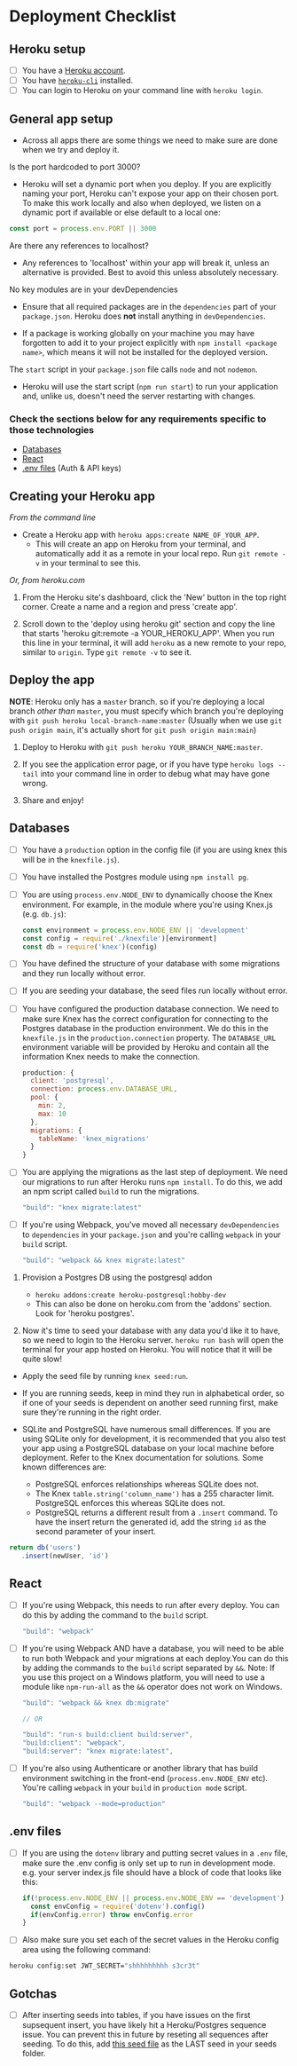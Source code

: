 # Deployment Checklist

## Heroku setup
- [ ] You have a [Heroku account](https://signup.heroku.com/).
- [ ] You have [`heroku-cli`](https://devcenter.heroku.com/articles/heroku-cli) installed.
- [ ] You can login to Heroku on your command line with `heroku login`.

## General app setup

- Across all apps there are some things we need to make sure are done when we try and deploy it.

Is the port hardcoded to port 3000?

- Heroku will set a dynamic port when you deploy. If you are explicitly naming your port, Heroku can't expose your app on their chosen port. To make this work locally and also when deployed, we listen on a dynamic port if available or else default to a local one:

```js
const port = process.env.PORT || 3000
```

Are there any references to localhost?

- Any references to 'localhost' within your app will break it, unless an alternative is provided. Best to avoid this unless absolutely necessary.

No key modules are in your devDependencies

- Ensure that all required packages are in the `dependencies` part of your `package.json`. Heroku does **not** install anything in `devDependencies`. 

- If a package is working globally on your machine you may have forgotten to add it to your project explicitly with `npm install <package name>`, which means it will not be installed for the deployed version. 

The `start` script in your `package.json` file calls `node` and not `nodemon`.

- Heroku will use the start script (`npm run start`) to run your application and, unlike us, doesn't need the server restarting with changes.

### Check the sections below for any requirements specific to those technologies
- [Databases](#databases)
- [React](#react)
- [.env files](#env-files) (Auth & API keys)

## Creating your Heroku app

*From the command line*

- Create a Heroku app with `heroku apps:create NAME_OF_YOUR_APP`.
  - This will create an app on Heroku from your terminal, and automatically add it as a remote in your local repo. Run `git remote -v` in your terminal to see this.

*Or, from heroku.com*

1. From the Heroku site's dashboard, click the 'New' button in the top right corner. Create a name and a region and press 'create app'. 

2. Scroll down to the 'deploy using heroku git' section and copy the line that starts 'heroku git:remote -a YOUR_HEROKU_APP'. When you run this line in your terminal, it will add `heroku` as a new remote to your repo, similar to `origin`. Type `git remote -v` to see it.

## Deploy the app

**NOTE**: Heroku only has a `master` branch. so if you're deploying a local branch _other than_ `master`, you must specify which branch you're deploying with `git push heroku local-branch-name:master` (Usually when we use `git push origin main`, it's actually short for `git push origin main:main`)

1. Deploy to Heroku with `git push heroku YOUR_BRANCH_NAME:master`. 

2. If you see the application error page, or if you have type `heroku logs --tail` into your command line in order to debug what may have gone wrong.

3. Share and enjoy!

## Databases

- [ ] You have a `production` option in the config file (if you are using knex this will be in the `knexfile.js`).
- [ ] You have installed the Postgres module using `npm install pg`.
- [ ] You are using `process.env.NODE_ENV` to dynamically choose the Knex environment. For example, in the module where you're using Knex.js (e.g. `db.js`):

  ```js
  const environment = process.env.NODE_ENV || 'development'
  const config = require('./knexfile')[environment]
  const db = require('knex')(config)
  ```

- [ ] You have defined the structure of your database with some migrations and they run locally without error.
- [ ] If you are seeding your database, the seed files run locally without error.
- [ ] You have configured the production database connection. We need to make sure Knex has the correct configuration for connecting to the Postgres database in the production environment. We do this in the `knexfile.js` in the `production.connection` property. The `DATABASE_URL` environment variable will be provided by Heroku and contain all the information Knex needs to make the connection.

  ```js
  production: {
    client: 'postgresql',
    connection: process.env.DATABASE_URL,
    pool: {
      min: 2,
      max: 10
    },
    migrations: {
      tableName: 'knex_migrations'
    }
  }
  ```

- [ ] You are applying the migrations as the last step of deployment. We need our migrations to run after Heroku runs `npm install`. To do this, we add an npm script called `build` to run the migrations.

  ```js
  "build": "knex migrate:latest"
  ```

- [ ] If you're using Webpack, you've moved all necessary `devDependencies` to `dependencies` in your `package.json` and you're calling `webpack` in your `build` script.

  ```js
  "build": "webpack && knex migrate:latest"
  ```


1. Provision a Postgres DB using the postgresql addon
    - `heroku addons:create heroku-postgresql:hobby-dev`
    - This can also be done on heroku.com from the 'addons' section. Look for 'heroku postgres'.

1. Now it's time to seed your database with any data you'd like it to have, so we need to login to the Heroku server. `heroku run bash` will open the terminal for your app hosted on Heroku. You will notice that it will be quite slow!
- Apply the seed file by running `knex seed:run`.

- If you are running seeds, keep in mind they run in alphabetical order, so if one of your seeds is dependent on another seed running first, make sure they're running in the right order.

- SQLite and PostgreSQL have numerous small differences.  If you are using SQLite only for development, it is recommended that you also test your app using a PostgreSQL database on your local machine before deployment. Refer to the Knex documentation for solutions. Some known differences are:
    - PostgreSQL enforces relationships whereas SQLite does not.
    - The Knex `table.string('column_name')` has a 255 character limit.  PostgreSQL enforces this whereas SQLite does not.
    - PostgreSQL returns a different result from a `.insert` command. To have the insert return the generated id, add the string `id` as the second parameter of your insert.
    
 ```js
 return db('users')
    .insert(newUser, 'id')
 ```

## React

- [ ] If you're using Webpack, this needs to run after every deploy.  You can do this by adding the command to the `build` script.

  ```js
  "build": "webpack"
  ```

- [ ] If you're using Webpack AND have a database, you will need to be able to run both Webpack and your migrations at each deploy.You can do this by adding the commands to the `build` script separated by `&&`.  Note: If you use this project on a Windows platform, you will need to use a module like `npm-run-all` as the `&&` operator does not work on Windows.

  ```js
  "build": "webpack && knex db:migrate"

  // OR

  "build": "run-s build:client build:server",
  "build:client": "webpack",
  "build:server": "knex migrate:latest",
  ```

- [ ] If you're also using Authenticare or another library that has build environment switching in the front-end (`process.env.NODE_ENV` etc). You're calling `webpack` in your `build` in `production mode` script.

  ```js
  "build": "webpack --mode=production"
  ```


## .env files

- [ ] If you are using the `dotenv` library and putting secret values in a `.env` file, make sure the .env config is only set up to run in development mode. e.g. your server index.js file should have a block of code that looks like this:

  ```js
  if(!process.env.NODE_ENV || process.env.NODE_ENV == 'development') {
    const envConfig = require('dotenv').config()
    if(envConfig.error) throw envConfig.error
  }
  ```

- [ ] Also make sure you set each of the secret values in the Heroku config area using the following command:

```sh
heroku config:set JWT_SECRET="shhhhhhhhh s3cr3t"
```

## Gotchas

- [ ] After inserting seeds into tables, if you have issues on the first supsequent insert, you have likely hit a Heroku/Postgres sequence issue.  You can prevent this in future by reseting all sequences after seeding.  To do this, add [this seed file](./resources/z_reset_sequences.js) as the LAST seed in your seeds folder.  

